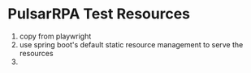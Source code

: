 # PulsarRPA Test Resources

1. copy from playwright
2. use spring boot's default static resource management to serve the resources
3. 